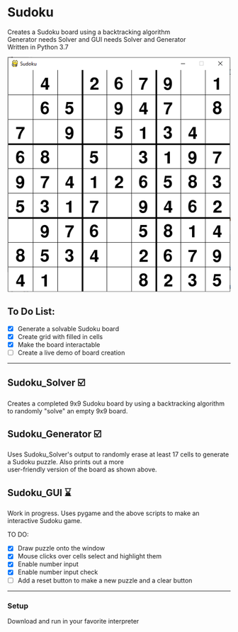 # Sudoku
Creates a Sudoku board using a backtracking algorithm  
Generator needs Solver and GUI needs Solver and Generator  
Written in Python 3.7  

![Example Board](Media/Sudoku_v2.PNG)  

## To Do List:
- [x] Generate a solvable Sudoku board
- [x] Create grid with filled in cells
- [x] Make the board interactable
- [ ] Create a live demo of board creation

---

## Sudoku_Solver :ballot_box_with_check:
Creates a completed 9x9 Sudoku board by using a backtracking algorithm to randomly "solve" an empty 9x9 board.

## Sudoku_Generator :ballot_box_with_check:
Uses Sudoku_Solver's output to randomly erase at least 17 cells to generate a Sudoku puzzle. Also prints out a more  
user-friendly version of the board as shown above.

## Sudoku_GUI :hourglass:
Work in progress. Uses pygame and the above scripts to make an interactive Sudoku game.  

TO DO:
- [x] Draw puzzle onto the window
- [x] Mouse clicks over cells select and highlight them
- [x] Enable number input
- [x] Enable number input check
- [ ] Add a reset button to make a new puzzle and a clear button

---

### Setup
Download and run in your favorite interpreter
